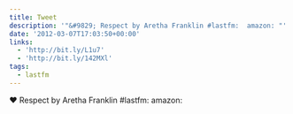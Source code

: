```yaml
---
title: Tweet
description: '"&#9829; Respect by Aretha Franklin #lastfm:  amazon: "'
date: '2012-03-07T17:03:50+00:00'
links:
  - 'http://bit.ly/L1u7'
  - 'http://bit.ly/142MXl'
tags:
  - lastfm
---
```

&#9829; Respect by Aretha Franklin #lastfm:  amazon: 
